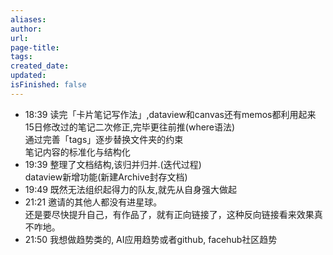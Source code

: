 ```yaml
---
aliases: 
author: 
url: 
page-title: 
tags: 
created_date: 
updated: 
isFinished: false
---
```


- 18:39 读完「卡片笔记写作法」,dataview和canvas还有memos都利用起来<br>15日修改过的笔记二次修正,完毕更往前推(where语法)<br>通过完善「tags」逐步替换文件夹的约束<br>笔记内容的标准化与结构化
- 19:39 整理了文档结构,该归并归并.(迭代过程)<br>dataview新增功能(新建Archive封存文档)
- 19:49 既然无法组织起得力的队友,就先从自身强大做起
- 21:21 邀请的其他人都没有进星球。<br>还是要尽快提升自己，有作品了，就有正向链接了，这种反向链接看来效果真不咋地。
- 21:50 我想做趋势类的, AI应用趋势或者github, facehub社区趋势